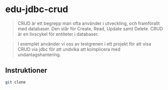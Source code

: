 # edu-jdbc-crud

> CRUD är ett begrepp man ofta använder i utveckling, och framförallt med databaser. Den står för Create, Read, Update samt Delete. CRUD är en livscykel för entiteter i databaser.

> I exemplet använder vi oss av testgrenen i ett projekt för att visa CRUD via jdbc för att undvika att komplicera med undantagshantering.

## Instruktioner

```bash
git clone 

```
